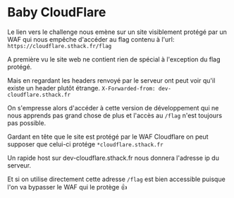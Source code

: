 # Baby CloudFlare

Le lien vers le challenge nous emène sur un site visiblement protégé
par un WAF qui nous empêche d'accéder au flag contenu à l'url:
`https://cloudflare.sthack.fr/flag`

A première vu le site web ne contient rien de spécial à l'exception du flag protégé.

Mais en regardant les headers renvoyé par le serveur ont peut voir qu'il existe un header plutôt étrange.
`X-Forwarded-from: dev-cloudflare.sthack.fr`

On s'empresse alors d'accéder à cette version de développement qui ne nous apprends pas grand chose de plus et l'accès au `/flag` n'est toujours pas possible.

Gardant en tête que le site est protégé par le WAF Cloudflare on peut supposer que celui-ci protége `*cloudflare.sthack.fr`

Un rapide host sur dev-cloudflare.sthack.fr nous donnera l'adresse ip du serveur.

Et si on utilise directement cette adresse `/flag` est bien accessible puisque l'on va bypasser le WAF qui le protège :+1: 
